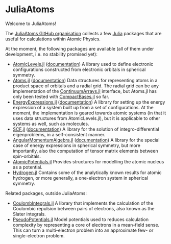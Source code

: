 # JuliaAtoms

Welcome to JuliaAtoms!

The [JuliaAtoms GitHub organisation](https://github.com/JuliaAtoms/)
collects a few [Julia](https://julialang.org) packages that are useful
for calculations within Atomic Physics.

At the moment, the following packages are available (all of them under
development, i.e. no stability promised yet):

- [AtomicLevels.jl](https://github.com/JuliaAtoms/AtomicLevels.jl)
  ([documentation](https://juliaatoms.github.io/AtomicLevels.jl)) A
  library used to define electronic configurations constructed from
  electronic orbitals in spherical symmetry.
- [Atoms.jl](https://github.com/JuliaAtoms/Atoms.jl/)
  ([documentation](https://juliaatoms.github.io/Atoms.jl/dev/)) Data
  structures for representing atoms in a product space of orbitals and
  a radial grid. The radial grid can be any implementation of the
  [ContinuumArrays.jl](https://github.com/JuliaApproximation/ContinuumArrays.jl)
  interface, but Atoms.jl has only been tested with
  [CompactBases.jl](https://github.com/JuliaApproximation/CompactBases.jl)
  so far.
- [EnergyExpressions.jl](https://github.com/JuliaAtoms/EnergyExpressions.jl)
  ([documentation](https://juliaatoms.github.io/EnergyExpressions.jl/dev/))
  A library for setting up the energy expression of a system built up
  from a set of configurations. At the moment, the implementation is
  geared towards atomic systems (in that it uses data structures from
  AtomicLevels.jl), but it is applicable to other systems as well,
  such as molecules.
- [SCF.jl](https://github.com/JuliaAtoms/SCF.jl)
  ([documentation](https://juliaatoms.github.io/SCF.jl/dev/)) A
  library for the solution of integro-differential eigenproblems, in a
  self-consistent manner.
- [AngularMomentumAlgebra.jl](https://github.com/JuliaAtoms/AngularMomentumAlgebra.jl)
  ([documentation](https://juliaatoms.github.io/AngularMomentumAlgebra.jl/dev/))
  A library for the special case of energy expressions in spherical
  symmetry, but more importantly, also the computation of tensor
  matrix elements between spin-orbitals.
- [AtomicPotentials.jl](https://github.com/JuliaAtoms/AtomicPotentials.jl)
  Provides structures for modelling the atomic nucleus as a potential.
- [Hydrogen.jl](https://github.com/JuliaAtoms/Hydrogen.jl) Contains
  some of the analytically known results for atomic hydrogen, or more
  generally, a one-electron system in spherical symmetry.

Related packages, outside JuliaAtoms:

- [CoulombIntegrals.jl](https://github.com/jagot/CoulombIntegrals.jl)
  A library that implements the calculation of the Coulombic repulsion
  between pairs of electrons, also known as the Slater integrals.
- [PseudoPotentials.jl](https://github.com/jagot/PseudoPotentials.jl)
  Model potentials used to reduces calculation complexity by
  representing a core of electrons in a mean-field sense. This can
  turn a multi-electron problem into an approximate few- or
  single-electron problem.
